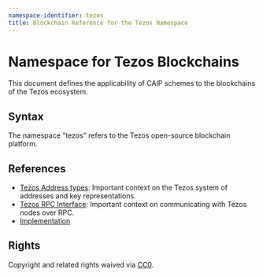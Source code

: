 ```yaml
---
namespace-identifier: tezos
title: Blockchain Reference for the Tezos Namespace
---
```


# Namespace for Tezos Blockchains

This document defines the applicability of CAIP schemes to the blockchains of
the Tezos ecosystem.

## Syntax

The namespace "tezos" refers to the Tezos open-source blockchain platform.

## References

- [Tezos Address types][]: Important context on the Tezos system of addresses and key representations.
- [Tezos RPC Interface][]: Important context on communicating with Tezos nodes over RPC.
- [Implementation](https://gitlab.com/tezos/tezos/blob/e7612c5ffa46570cdcc612f7bcead771edc24283/src/lib_crypto/chain_id.ml)

[Tezos RPC Interface]: https://tezos.gitlab.io/introduction/howtouse.html#rpc-interface
[Tezos Address types]: https://tezos.gitlab.io/introduction/howtouse.html#implicit-accounts-and-smart-contracts
[CAIP-2]: https://github.com/ChainAgnostic/CAIPs/blob/master/CAIPs/caip-2.md
[CAIP-10]: https://github.com/ChainAgnostic/CAIPs/blob/master/CAIPs/caip-10.md

## Rights

Copyright and related rights waived via [CC0](https://creativecommons.org/publicdomain/zero/1.0/).
